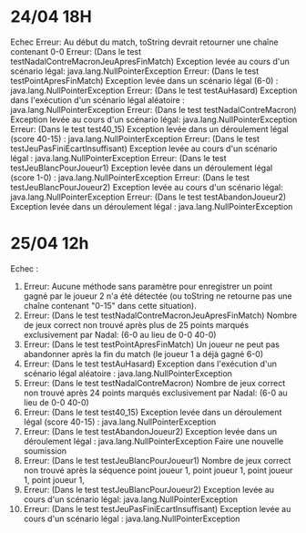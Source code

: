

# 24/04 18H 
Echec Erreur: Au début du match, toString devrait retourner une chaîne contenant 0-0 Erreur: (Dans le test testNadalContreMacronJeuApresFinMatch) Exception levée au cours d'un scénario légal: java.lang.NullPointerException Erreur: (Dans le test testPointApresFinMatch) Exception levée dans un scénario légal (6-0) : java.lang.NullPointerException Erreur: (Dans le test testAuHasard) Exception dans l'exécution d'un scénario légal aléatoire : java.lang.NullPointerException Erreur: (Dans le test testNadalContreMacron) Exception levée au cours d'un scénario légal: java.lang.NullPointerException Erreur: (Dans le test test40_15) Exception levée dans un déroulement légal (score 40-15) : java.lang.NullPointerException Erreur: (Dans le test testJeuPasFiniEcartInsuffisant) Exception levée au cours d'un scénario légal : java.lang.NullPointerException Erreur: (Dans le test testJeuBlancPourJoueur1) Exception levée dans un déroulement légal (score 1-0) : java.lang.NullPointerException Erreur: (Dans le test testJeuBlancPourJoueur2) Exception levée au cours d'un scénario légal: java.lang.NullPointerException Erreur: (Dans le test testAbandonJoueur2) Exception levée dans un déroulement légal : java.lang.NullPointerException


# 25/04 12h

Echec : 
1. Erreur: Aucune méthode sans paramètre pour enregistrer un point gagné par le joueur 2 n'a été détectée (ou toString ne retourne pas une chaîne contenant "0-15" dans cette situation).
2. Erreur: (Dans le test testNadalContreMacronJeuApresFinMatch) Nombre de jeux correct non trouvé après plus de 25 points marqués exclusivement par Nadal: (6-0 au lieu de 0-0 40-0)
3. Erreur: (Dans le test testPointApresFinMatch) Un joueur ne peut pas abandonner après la fin du match (le joueur 1 a déjà gagné 6-0)  
4. Erreur: (Dans le test testAuHasard) Exception dans l'exécution d'un scénario légal aléatoire : java.lang.NullPointerException 
5. Erreur: (Dans le test testNadalContreMacron) Nombre de jeux correct non trouvé après 24 points marqués exclusivement par Nadal: (6-0 au lieu de 0-0 40-0) 
6. Erreur: (Dans le test test40_15) Exception levée dans un déroulement légal (score 40-15) : java.lang.NullPointerException
7. Erreur: (Dans le test testAbandonJoueur2) Exception levée dans un déroulement légal : java.lang.NullPointerException Faire une nouvelle soumission
8. Erreur: (Dans le test testJeuBlancPourJoueur1) Nombre de jeux correct non trouvé après la séquence point joueur 1, point joueur 1, point joueur 1, point joueur 1,
9. Erreur: (Dans le test testJeuBlancPourJoueur2) Exception levée au cours d'un scénario légal: java.lang.NullPointerException
10. Erreur: (Dans le test testJeuPasFiniEcartInsuffisant) Exception levée au cours d'un scénario légal : java.lang.NullPointerException  